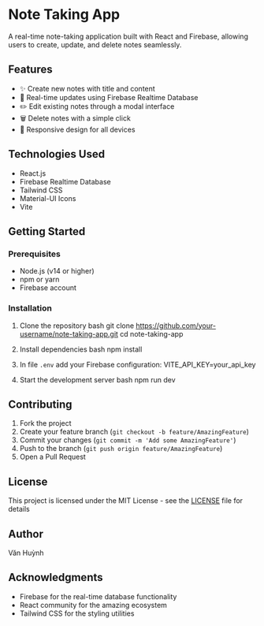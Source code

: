 # Note Taking App

A real-time note-taking application built with React and Firebase, allowing users to create, update, and delete notes seamlessly.

## Features

- ✨ Create new notes with title and content
- 🔄 Real-time updates using Firebase Realtime Database
- ✏️ Edit existing notes through a modal interface
- 🗑️ Delete notes with a simple click
- 📱 Responsive design for all devices

## Technologies Used

- React.js
- Firebase Realtime Database
- Tailwind CSS
- Material-UI Icons
- Vite

## Getting Started

### Prerequisites

- Node.js (v14 or higher)
- npm or yarn
- Firebase account

### Installation

1. Clone the repository
bash
git clone https://github.com/your-username/note-taking-app.git
cd note-taking-app

2. Install dependencies
bash
npm install

3. In file `.env` add your Firebase configuration:
VITE_API_KEY=your_api_key

4. Start the development server
bash
npm run dev


## Contributing

1. Fork the project
2. Create your feature branch (`git checkout -b feature/AmazingFeature`)
3. Commit your changes (`git commit -m 'Add some AmazingFeature'`)
4. Push to the branch (`git push origin feature/AmazingFeature`)
5. Open a Pull Request

## License

This project is licensed under the MIT License - see the [LICENSE](LICENSE) file for details

## Author

Văn Huỳnh

## Acknowledgments

- Firebase for the real-time database functionality
- React community for the amazing ecosystem
- Tailwind CSS for the styling utilities
